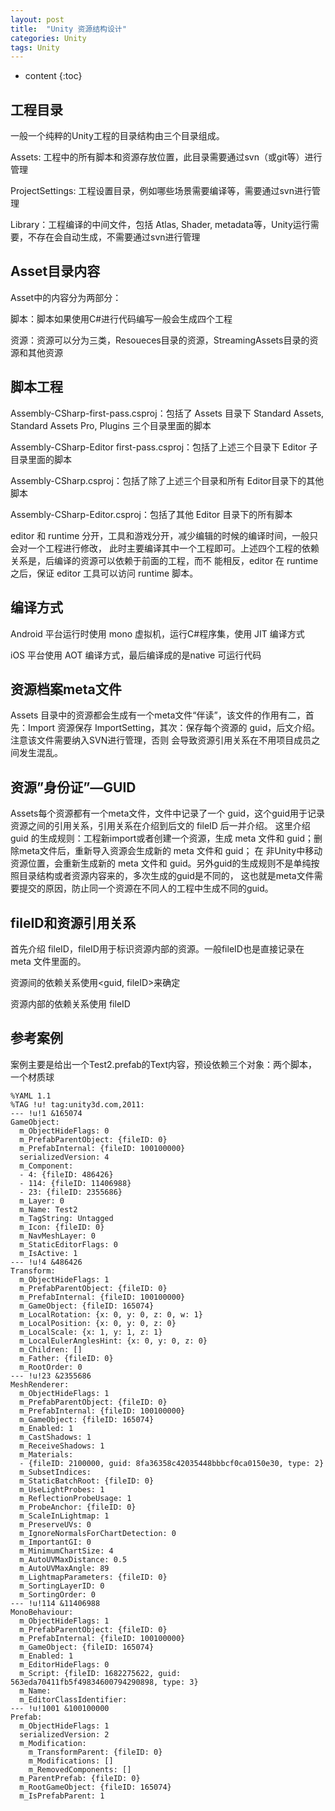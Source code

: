 ```yaml
---
layout: post
title:  "Unity 资源结构设计"
categories: Unity
tags: Unity
---
```


* content
{:toc}

## 工程目录

一般一个纯粹的Unity工程的目录结构由三个目录组成。

Assets: 工程中的所有脚本和资源存放位置，此目录需要通过svn（或git等）进行管理

ProjectSettings: 工程设置目录，例如哪些场景需要编译等，需要通过svn进行管理

Library：工程编译的中间文件，包括 Atlas, Shader, metadata等，Unity运行需要，不存在会自动生成，不需要通过svn进行管理




## Asset目录内容

Asset中的内容分为两部分：

脚本：脚本如果使用C#进行代码编写一般会生成四个工程

资源：资源可以分为三类，Resoueces目录的资源，StreamingAssets目录的资源和其他资源

## 脚本工程

Assembly-CSharp-first-pass.csproj：包括了 Assets 目录下 Standard Assets, Standard Assets Pro, Plugins 三个目录里面的脚本

Assembly-CSharp-Editor first-pass.csproj：包括了上述三个目录下 Editor 子目录里面的脚本

Assembly-CSharp.csproj：包括了除了上述三个目录和所有 Editor目录下的其他脚本

Assembly-CSharp-Editor.csproj：包括了其他 Editor 目录下的所有脚本

editor 和 runtime 分开，工具和游戏分开，减少编辑的时候的编译时间，一般只会对一个工程进行修改，
此时主要编译其中一个工程即可。上述四个工程的依赖关系是，后编译的资源可以依赖于前面的工程，而不
能相反，editor 在 runtime 之后，保证 editor 工具可以访问 runtime 脚本。

## 编译方式

Android 平台运行时使用 mono 虚拟机，运行C#程序集，使用 JIT 编译方式

iOS 平台使用 AOT 编译方式，最后编译成的是native 可运行代码

## 资源档案meta文件

Assets 目录中的资源都会生成有一个meta文件“伴读”，该文件的作用有二，首先：Import 资源保存
ImportSetting，其次：保存每个资源的 guid，后文介绍。注意该文件需要纳入SVN进行管理，否则
会导致资源引用关系在不用项目成员之间发生混乱。

## 资源”身份证”—GUID

Assets每个资源都有一个meta文件，文件中记录了一个 guid，这个guid用于记录资源之间的引用关系，引用关系在介绍到后文的 fileID 后一并介绍。
这里介绍 guid 的生成规则：工程新import或者创建一个资源，生成 meta 文件和 guid；删除meta文件后，重新导入资源会生成新的 meta 文件和 guid；
在 非Unity中移动资源位置，会重新生成新的 meta 文件和 guid。另外guid的生成规则不是单纯按照目录结构或者资源内容来的，多次生成的guid是不同的，
这也就是meta文件需要提交的原因，防止同一个资源在不同人的工程中生成不同的guid。

## fileID和资源引用关系

首先介绍 fileID，fileID用于标识资源内部的资源。一般fileID也是直接记录在 meta 文件里面的。

资源间的依赖关系使用<guid, fileID>来确定

资源内部的依赖关系使用 fileID

## 参考案例

案例主要是给出一个Test2.prefab的Text内容，预设依赖三个对象：两个脚本，一个材质球

```
%YAML 1.1
%TAG !u! tag:unity3d.com,2011:
--- !u!1 &165074
GameObject:
  m_ObjectHideFlags: 0
  m_PrefabParentObject: {fileID: 0}
  m_PrefabInternal: {fileID: 100100000}
  serializedVersion: 4
  m_Component:
  - 4: {fileID: 486426}
  - 114: {fileID: 11406988}
  - 23: {fileID: 2355686}
  m_Layer: 0
  m_Name: Test2
  m_TagString: Untagged
  m_Icon: {fileID: 0}
  m_NavMeshLayer: 0
  m_StaticEditorFlags: 0
  m_IsActive: 1
--- !u!4 &486426
Transform:
  m_ObjectHideFlags: 1
  m_PrefabParentObject: {fileID: 0}
  m_PrefabInternal: {fileID: 100100000}
  m_GameObject: {fileID: 165074}
  m_LocalRotation: {x: 0, y: 0, z: 0, w: 1}
  m_LocalPosition: {x: 0, y: 0, z: 0}
  m_LocalScale: {x: 1, y: 1, z: 1}
  m_LocalEulerAnglesHint: {x: 0, y: 0, z: 0}
  m_Children: []
  m_Father: {fileID: 0}
  m_RootOrder: 0
--- !u!23 &2355686
MeshRenderer:
  m_ObjectHideFlags: 1
  m_PrefabParentObject: {fileID: 0}
  m_PrefabInternal: {fileID: 100100000}
  m_GameObject: {fileID: 165074}
  m_Enabled: 1
  m_CastShadows: 1
  m_ReceiveShadows: 1
  m_Materials:
  - {fileID: 2100000, guid: 8fa36358c42035448bbbcf0ca0150e30, type: 2}
  m_SubsetIndices: 
  m_StaticBatchRoot: {fileID: 0}
  m_UseLightProbes: 1
  m_ReflectionProbeUsage: 1
  m_ProbeAnchor: {fileID: 0}
  m_ScaleInLightmap: 1
  m_PreserveUVs: 0
  m_IgnoreNormalsForChartDetection: 0
  m_ImportantGI: 0
  m_MinimumChartSize: 4
  m_AutoUVMaxDistance: 0.5
  m_AutoUVMaxAngle: 89
  m_LightmapParameters: {fileID: 0}
  m_SortingLayerID: 0
  m_SortingOrder: 0
--- !u!114 &11406988
MonoBehaviour:
  m_ObjectHideFlags: 1
  m_PrefabParentObject: {fileID: 0}
  m_PrefabInternal: {fileID: 100100000}
  m_GameObject: {fileID: 165074}
  m_Enabled: 1
  m_EditorHideFlags: 0
  m_Script: {fileID: 1682275622, guid: 563eda70411fb5f49834600794290898, type: 3}
  m_Name: 
  m_EditorClassIdentifier: 
--- !u!1001 &100100000
Prefab:
  m_ObjectHideFlags: 1
  serializedVersion: 2
  m_Modification:
    m_TransformParent: {fileID: 0}
    m_Modifications: []
    m_RemovedComponents: []
  m_ParentPrefab: {fileID: 0}
  m_RootGameObject: {fileID: 165074}
  m_IsPrefabParent: 1
```



	






